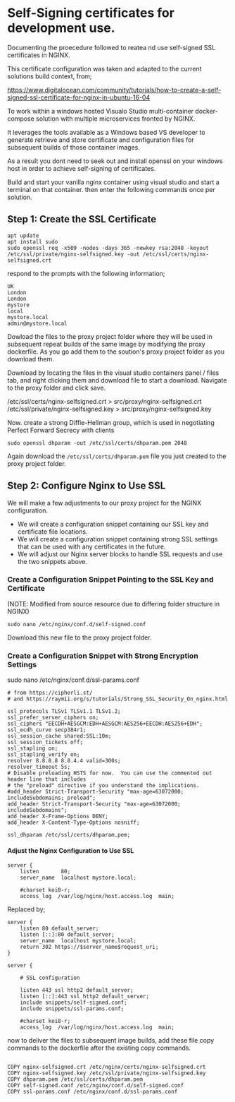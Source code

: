 # Self-Signing certificates for development use.

Documenting the proecedure followed to reatea nd use self-signed SSL certificates in NGINX.

This certificate configuration was taken and adapted to the current solutions build context, from;

https://www.digitalocean.com/community/tutorials/how-to-create-a-self-signed-ssl-certificate-for-nginx-in-ubuntu-16-04

To work within a windows hosted Visualo Studio multi-container docker-compose solution with multiple microservices fronted by NGINX.

It leverages the tools available as a Windows based VS developer to generate retrieve and store certificate and configuration files for subsequent builds of those container images.

As a result you dont need to seek out and install openssl on your windows host in order to achieve self-signing of certificates.

Build and start your vanilla nginx container using visual studio and start a terminal on that container. then enter the following commands once per solution.

## Step 1: Create the SSL Certificate

```
apt update
apt install sudo
sudo openssl req -x509 -nodes -days 365 -newkey rsa:2048 -keyout /etc/ssl/private/nginx-selfsigned.key -out /etc/ssl/certs/nginx-selfsigned.crt
```

respond to the prompts with the following information;
```
UK
London
London
mystore
local
mystore.local
admin@mystore.local
```

Dowload the files to the proxy project folder where they will be used in subsequent repeat builds of the same image by modifying the proxy dockerfile. As you go add them to the soution's proxy project folder as you download them.

Download by locating the files in the visual studio containers panel / files tab, and right clicking them and download file to start a download. Navigate to the proxy folder and click save.

/etc/ssl/certs/nginx-selfsigned.crt > src/proxy/nginx-selfsigned.crt
/etc/ssl/private/nginx-selfsigned.key > src/proxy/nginx-selfsigned.key


Now. create a strong Diffie-Hellman group, which is used in negotiating Perfect Forward Secrecy with clients

```
sudo openssl dhparam -out /etc/ssl/certs/dhparam.pem 2048
```

Again download the ```/etc/ssl/certs/dhparam.pem``` file you just created to the proxy project folder.

## Step 2: Configure Nginx to Use SSL


We will make a few adjustments to our proxy project for the NGINX configuration.

- We will create a configuration snippet containing our SSL key and certificate file locations.
- We will create a configuration snippet containing strong SSL settings that can be used with any certificates in the future.
- We will adjust our Nginx server blocks to handle SSL requests and use the two snippets above.

### Create a Configuration Snippet Pointing to the SSL Key and Certificate

(NOTE: Modified from source resource due to differing folder structure in NGINX)

```
sudo nano /etc/nginx/conf.d/self-signed.conf
```

Download this new file to the proxy project folder.

### Create a Configuration Snippet with Strong Encryption Settings

sudo nano /etc/nginx/conf.d/ssl-params.conf

```
# from https://cipherli.st/
# and https://raymii.org/s/tutorials/Strong_SSL_Security_On_nginx.html

ssl_protocols TLSv1 TLSv1.1 TLSv1.2;
ssl_prefer_server_ciphers on;
ssl_ciphers "EECDH+AESGCM:EDH+AESGCM:AES256+EECDH:AES256+EDH";
ssl_ecdh_curve secp384r1;
ssl_session_cache shared:SSL:10m;
ssl_session_tickets off;
ssl_stapling on;
ssl_stapling_verify on;
resolver 8.8.8.8 8.8.4.4 valid=300s;
resolver_timeout 5s;
# Disable preloading HSTS for now.  You can use the commented out header line that includes
# the "preload" directive if you understand the implications.
#add_header Strict-Transport-Security "max-age=63072000; includeSubdomains; preload";
add_header Strict-Transport-Security "max-age=63072000; includeSubdomains";
add_header X-Frame-Options DENY;
add_header X-Content-Type-Options nosniff;

ssl_dhparam /etc/ssl/certs/dhparam.pem;
```

#### Adjust the Nginx Configuration to Use SSL

```
server {
    listen       80;
    server_name  localhost mystore.local;

    #charset koi8-r;
    access_log  /var/log/nginx/host.access.log  main;
```

Replaced by;

```
server {
    listen 80 default_server;
    listen [::]:80 default_server;
    server_name  localhost mystore.local;
    return 302 https://$server_name$request_uri;
}

server {

    # SSL configuration

    listen 443 ssl http2 default_server;
    listen [::]:443 ssl http2 default_server;
    include snippets/self-signed.conf;
    include snippets/ssl-params.conf;

    #charset koi8-r;
    access_log  /var/log/nginx/host.access.log  main;

```

now to deliver the files to subsequent image builds, add these file copy commands to the dockerfile after the existing copy commands.

```

COPY nginx-selfsigned.crt /etc/nginx/certs/nginx-selfsigned.crt
COPY nginx-selfsigned.key /etc/ssl/private/nginx-selfsigned.key
COPY dhparam.pem /etc/ssl/certs/dhparam.pem
COPY self-signed.conf /etc/nginx/conf.d/self-signed.conf
COPY ssl-params.conf /etc/nginx/conf.d/ssl-params.conf
```